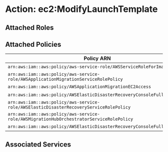 # Action: ec2:ModifyLaunchTemplate

## Attached Roles

## Attached Policies

| Policy ARN | Policy Name |
|------------|-------------|
| `arn:aws:iam::aws:policy/aws-service-role/AWSServiceRoleForImageBuilder` | [AWSServiceRoleForImageBuilder](../policies.md#awsserviceroleforimagebuilder) |
| `arn:aws:iam::aws:policy/aws-service-role/AWSApplicationMigrationServiceRolePolicy` | [AWSApplicationMigrationServiceRolePolicy](../policies.md#awsapplicationmigrationservicerolepolicy) |
| `arn:aws:iam::aws:policy/AWSApplicationMigrationEC2Access` | [AWSApplicationMigrationEC2Access](../policies.md#awsapplicationmigrationec2access) |
| `arn:aws:iam::aws:policy/AWSElasticDisasterRecoveryConsoleFullAccess` | [AWSElasticDisasterRecoveryConsoleFullAccess](../policies.md#awselasticdisasterrecoveryconsolefullaccess) |
| `arn:aws:iam::aws:policy/aws-service-role/AWSElasticDisasterRecoveryServiceRolePolicy` | [AWSElasticDisasterRecoveryServiceRolePolicy](../policies.md#awselasticdisasterrecoveryservicerolepolicy) |
| `arn:aws:iam::aws:policy/aws-service-role/AWSMigrationHubOrchestratorServiceRolePolicy` | [AWSMigrationHubOrchestratorServiceRolePolicy](../policies.md#awsmigrationhuborchestratorservicerolepolicy) |
| `arn:aws:iam::aws:policy/AWSElasticDisasterRecoveryConsoleFullAccess_v2` | [AWSElasticDisasterRecoveryConsoleFullAccess_v2](../policies.md#awselasticdisasterrecoveryconsolefullaccess_v2) |

## Associated Services

